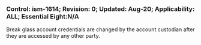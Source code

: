 ### Control: ism-1614; Revision: 0; Updated: Aug-20; Applicability: ALL; Essential Eight:N/A
<p>Break glass account credentials are changed by the account custodian after they are accessed by any other party.</p>